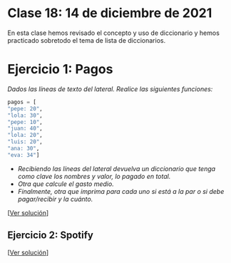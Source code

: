 # Clase 18: 14 de diciembre de 2021

En esta clase hemos revisado el concepto y uso de diccionario y hemos practicado sobretodo el tema de lista de diccionarios.

# Ejercicio 1: Pagos
*Dados las líneas de texto del lateral. Realice las siguientes funciones:*
```python
pagos = [
"pepe: 20",
"lola: 30",
"pepe: 10",
"juan: 40",
"lola: 20",
"luis: 20",
"ana: 30",
"eva: 34"]
```
* *Recibiendo las líneas del lateral devuelva un diccionario que tenga como clave los nombres y valor, lo pagado en total.*
* *Otra que calcule el gasto medio.*
* *Finalmente, otra que imprima para cada uno si está a la par o si debe pagar/recibir y la cuánto.*

[[Ver solución](códigos/t7e05.pagos.py)]

## Ejercicio 2: Spotify

[[Ver solución](códigos/t7e06.spotify.py)]
